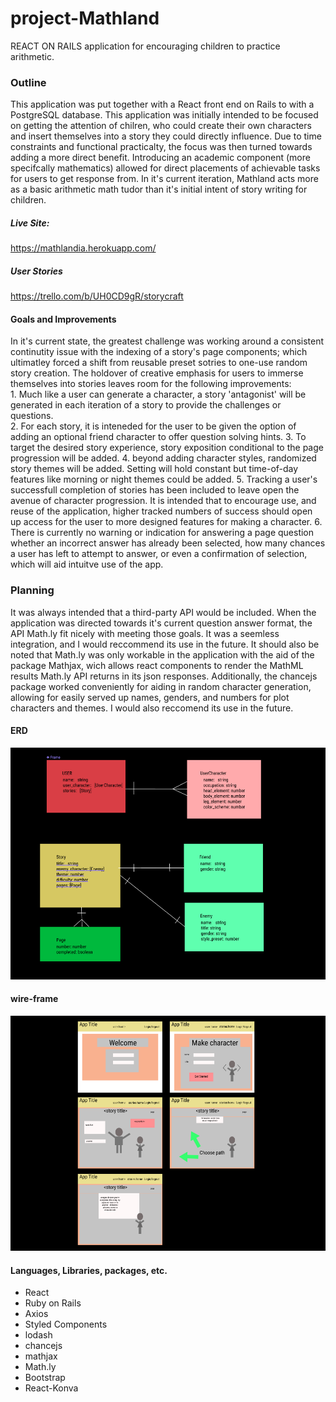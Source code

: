# project-Mathland
REACT ON RAILS application for encouraging children to practice arithmetic.

### Outline
This application was put together with a React front end on Rails to with a PostgreSQL database. This application was initially intended to be focused on getting the attention of chilren, who could create their own characters and insert themselves into a story they could directly influence. Due to time constraints and functional practicalty, the focus was then turned towards adding a more direct benefit. Introducing an academic component (more specifcally mathematics) allowed for direct placements of achievable tasks for users to get response from. In it's current iteration, Mathland acts more as a basic arithmetic math tudor than it's initial intent of story writing for children.

##### Live Site: 
https://mathlandia.herokuapp.com/

##### User Stories
https://trello.com/b/UH0CD9gR/storycraft

#### Goals and Improvements
In it's current state, the greatest challenge was working around a consistent continutity issue with the indexing of a story's page components; which ultimatley forced a shift from reusable preset sotries to one-use random story creation. The holdover of creative emphasis for users to immerse themselves into stories leaves room for the following improvements:  
    1. Much like a user can generate a character, a story 'antagonist' will be generated in each iteration of a story to provide the challenges or questions.  
    2. For each story, it is inteneded for the user to be given the option of adding an optional friend character to offer question solving hints. 
    3. To target the desired story experience, story exposition conditional to the page progression will be added. 
    4. beyond adding character styles, randomized story themes will be added. Setting will hold constant but time-of-day features like morning or night themes could be added.
    5. Tracking a user's successfull completion of stories has been included to leave open the avenue of character progression. It is intended that to encourage use, and reuse of the application, higher tracked numbers of success should open up access for the user to more designed features for making a character.
    6. There is currently no warning or indication for answering a page question whether an incorrect answer has already been selected, how many chances a user has left to attempt to answer, or even a confirmation of selection, which will aid intuitve use of the app. 

### Planning
 It was always intended that a third-party API would be included. When the application was directed towards it's current question answer format, the API Math.ly fit nicely with meeting those goals. It was a seemless integration, and I would reccommend its use in the future. It should also be noted that Math.ly was only workable in the application with the aid of the package Mathjax, wich allows react components to render the MathML results Math.ly API returns in its json responses. Additionally, the chancejs package worked conveniently for aiding in random character generation, allowing for easily served up names, genders, and numbers for plot characters and themes. I would also reccomend its use in the future.


#### ERD 
![](https://github.com/K-Ramberg/story-project/blob/master/ERD/Erd.png)

#### wire-frame
![](https://github.com/K-Ramberg/story-project/blob/master/Wireframe/wireframe.png)

#### Languages, Libraries, packages, etc.
- React
- Ruby on Rails
- Axios
- Styled Components
- lodash
- chancejs
- mathjax
- Math.ly
- Bootstrap
- React-Konva